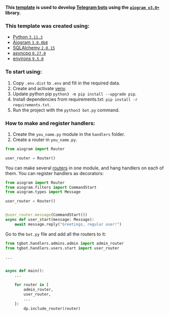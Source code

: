 **This [template](https://github.com/RedlyCode/tgbot-template) is used to develop [Telegram bots](https://core.telegram.org/bots/api) using
the [`aiogram v3.0+`](https://github.com/aiogram/aiogram/tree/dev-3.x) library.**

### This template was created using:

- [Python `3.11.3`](https://www.python.org/downloads/release/python-3113/)
- [Aiogram `3.0.0b8`](https://docs.aiogram.dev/en/dev-3.x/install.html)
- [SQLAlchemy `2.0.15`](https://docs.sqlalchemy.org/en/20/intro.html#installation)
- [asyncpg `0.27.0`](https://pypi.org/project/asyncpg/)
- [environs `9.5.0`](https://pypi.org/project/environs/)

### To start using:

1. Copy `.env.dist` to `.env` and fill in the required data.
2. Create and activate [venv](https://docs.python.org/3/library/venv.html).
3. Update python pip `python3 -m pip install --upgrade pip`.
4. Install dependencies from requirements.txt: `pip install -r requirements.txt`.
5. Run the project with the `python3 bot.py` command.

### How to make and register handlers:

1. Create the `you_name.py` module in the `handlers` folder.
2. Create a router in `you_name.py`.

```python
from aiogram import Router

user_router = Router()
```

You can make several [routers](https://docs.aiogram.dev/en/dev-3.x/dispatcher/router.html) in one module, and hang
handlers on each of them.
You can register handlers as decorators:

```python
from aiogram import Router
from aiogram.filters import CommandStart
from aiogram.types import Message

user_router = Router()


@user_router.message(CommandStart())
async def user_start(message: Message):
    await message.reply("Greetings, regular user!")
```

Go to the `bot.py` file and add all the routers to it:

```python
from tgbot.handlers.admins.admin import admin_router
from tgbot.handlers.users.start import user_router

...


async def main():
    ...

    for router in [
        admin_router,
        user_router,
        ...
    ]:
        dp.include_router(router)
```
